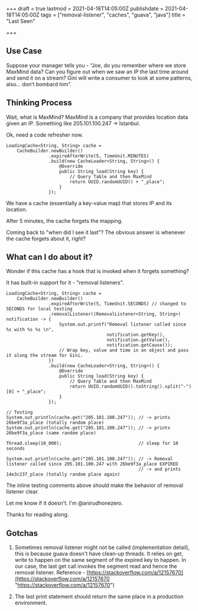 +++
draft = true
lastmod = 2021-04-18T14:05:00Z
publishdate = 2021-04-18T14:05:00Z
tags = ["removal-listener", "caches", "guava", "java"]
title = "Last Seen"

+++
## Use Case

Suppose your manager tells you - “Joe, do you remember where we store MaxMind data? Can you figure out when we saw an IP the last time around and send it on a stream? Gini will write a consumer to look at some patterns, also... don’t bombard him”.

## Thinking Process

Wait, what is MaxMind? MaxMind is a company that provides location data given an IP. Something like 205.101.100.247 -> Istanbul. 

Ok, need a code refresher now.

    LoadingCache<String, String> cache =
        CacheBuilder.newBuilder()
                    .expireAfterWrite(5, TimeUnit.MINUTES)
                    .build(new CacheLoader<String, String>() {
                        @Override
                        public String load(String key) {
                            // Query Table and then MaxMind
                            return UUID.randomUUID() + "_place";
                        }
                    });

We have a cache (essentially a key-value map) that stores IP and its location. 

After 5 minutes, the cache forgets the mapping. 

Coming back to "when did I see it last"? The obvious answer is whenever the cache forgets about it, right?

## What can I do about it?

Wonder if this cache has a hook that is invoked when it forgets something? 

It has built-in support for it - "removal listeners".

    LoadingCache<String, String> cache =
        CacheBuilder.newBuilder()
                    .expireAfterWrite(5, TimeUnit.SECONDS) // changed to SECONDS for local testing
                    .removalListener((RemovalListener<String, String>) notification -> {
                        System.out.printf("Removal listener called since %s with %s %s \n", 
                                          notification.getKey(), 
                                          notification.getValue(), 
                                          notification.getCause());
                        // Wrap key, value and time in an object and pass it along the stream for Gini.
                    })
                    .build(new CacheLoader<String, String>() {
                        @Override
                        public String load(String key) {
                            // Query Table and then MaxMind
                            return UUID.randomUUID().toString().split("-")[0] + "_place";
                        }
                    });
    
    // Testing
    System.out.println(cache.get("205.101.100.247")); // -> prints 26be9f3a_place (totally random place)
    System.out.println(cache.get("205.101.100.247")); // -> prints 26be9f3a_place (same random place)
    
    Thread.sleep(10_000);                             // sleep for 10 seconds
    
    System.out.println(cache.get("205.101.100.247")); // -> Removal listener called since 205.101.100.247 with 26be9f3a_place EXPIRED
                                                      // -> and prints 14e3c237_place (totally random place again)

The inline testing comments above should make the behavior of removal listener clear. 

Let me know if it doesn't. I'm @anirudhonezero. 

Thanks for reading along.

## Gotchas

1. Sometimes removal listener might not be called (implementation detail), this is because guava doesn't have clean-up threads. It relies on get, write to happen on the same segment of the expired key to happen. In our case, the last get call invokes the segment read and hence the removal listener. Reference - [https://stackoverflow.com/a/12157670](https://stackoverflow.com/a/12157670 "https://stackoverflow.com/a/12157670")


2. The last print statement should return the same place in a production environment.